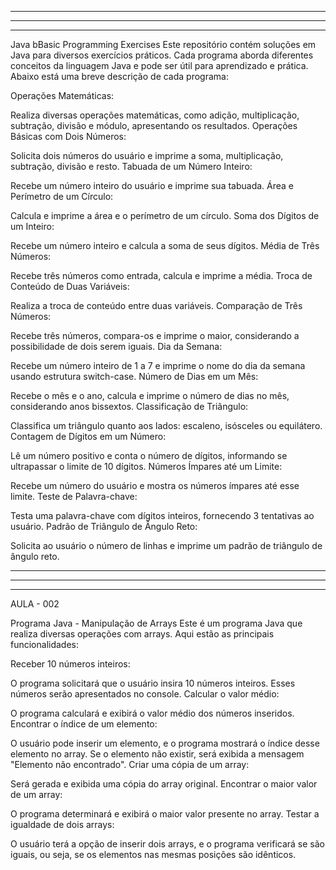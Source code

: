 ------------------------------------------------------------------------------------------------------------------------------------------------------------------------------------
------------------------------------------------------------------------------------------------------------------------------------------------------------------------------------
------------------------------------------------------------------------------------------------------------------------------------------------------------------------------------

Java bBasic Programming Exercises
Este repositório contém soluções em Java para diversos exercícios práticos. Cada programa aborda diferentes conceitos da linguagem Java e pode ser útil para aprendizado e prática. Abaixo está uma breve descrição de cada programa:

Operações Matemáticas:

Realiza diversas operações matemáticas, como adição, multiplicação, subtração, divisão e módulo, apresentando os resultados.
Operações Básicas com Dois Números:

Solicita dois números do usuário e imprime a soma, multiplicação, subtração, divisão e resto.
Tabuada de um Número Inteiro:

Recebe um número inteiro do usuário e imprime sua tabuada.
Área e Perímetro de um Círculo:

Calcula e imprime a área e o perímetro de um círculo.
Soma dos Dígitos de um Inteiro:

Recebe um número inteiro e calcula a soma de seus dígitos.
Média de Três Números:

Recebe três números como entrada, calcula e imprime a média.
Troca de Conteúdo de Duas Variáveis:

Realiza a troca de conteúdo entre duas variáveis.
Comparação de Três Números:

Recebe três números, compara-os e imprime o maior, considerando a possibilidade de dois serem iguais.
Dia da Semana:

Recebe um número inteiro de 1 a 7 e imprime o nome do dia da semana usando estrutura switch-case.
Número de Dias em um Mês:

Recebe o mês e o ano, calcula e imprime o número de dias no mês, considerando anos bissextos.
Classificação de Triângulo:

Classifica um triângulo quanto aos lados: escaleno, isósceles ou equilátero.
Contagem de Dígitos em um Número:

Lê um número positivo e conta o número de dígitos, informando se ultrapassar o limite de 10 dígitos.
Números Ímpares até um Limite:

Recebe um número do usuário e mostra os números ímpares até esse limite.
Teste de Palavra-chave:

Testa uma palavra-chave com dígitos inteiros, fornecendo 3 tentativas ao usuário.
Padrão de Triângulo de Ângulo Reto:

Solicita ao usuário o número de linhas e imprime um padrão de triângulo de ângulo reto.

------------------------------------------------------------------------------------------------------------------------------------------------------------------------------------
------------------------------------------------------------------------------------------------------------------------------------------------------------------------------------
------------------------------------------------------------------------------------------------------------------------------------------------------------------------------------

AULA - 002

Programa Java - Manipulação de Arrays
Este é um programa Java que realiza diversas operações com arrays. Aqui estão as principais funcionalidades:

Receber 10 números inteiros:

O programa solicitará que o usuário insira 10 números inteiros. Esses números serão apresentados no console.
Calcular o valor médio:

O programa calculará e exibirá o valor médio dos números inseridos.
Encontrar o índice de um elemento:

O usuário pode inserir um elemento, e o programa mostrará o índice desse elemento no array. Se o elemento não existir, será exibida a mensagem "Elemento não encontrado".
Criar uma cópia de um array:

Será gerada e exibida uma cópia do array original.
Encontrar o maior valor de um array:

O programa determinará e exibirá o maior valor presente no array.
Testar a igualdade de dois arrays:

O usuário terá a opção de inserir dois arrays, e o programa verificará se são iguais, ou seja, se os elementos nas mesmas posições são idênticos.

